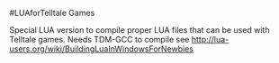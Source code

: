 #LUAforTelltale Games

Special LUA version to compile proper LUA files that can be used with Telltale games.
Needs TDM-GCC to compile see http://lua-users.org/wiki/BuildingLuaInWindowsForNewbies